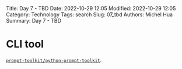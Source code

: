 Title: Day 7 - TBD
Date: 2022-10-29 12:05
Modified: 2022-10-29 12:05
Category: Technology
Tags: search
Slug: 07_tbd
Authors: Michel Hua
Summary: Day 7 - TBD

# CLI tool

[`prompt-toolkit/python-prompt-toolkit`](https://github.com/prompt-toolkit/python-prompt-toolkit).
